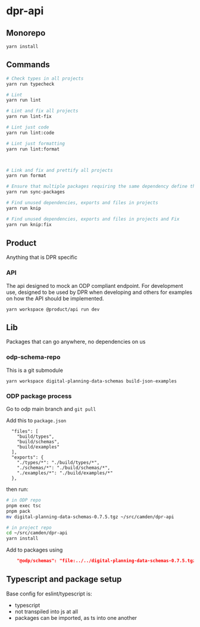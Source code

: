 # dpr-api

## Monorepo

```
yarn install
```

## Commands

```sh
# Check types in all projects
yarn run typecheck

# Lint
yarn run lint

# Lint and fix all projects
yarn run lint-fix

# Lint just code
yarn run lint:code

# Lint just formatting
yarn run lint:format



# Link and fix and prettify all projects
yarn run format

# Ensure that multiple packages requiring the same dependency define the same version, so that every package requires eg. react@16.4.2, instead of a combination of react@16.4.2, react@0.15.9, and react@16.0.0.
yarn run sync-packages

# Find unused dependencies, exports and files in projects
yarn run knip

# Find unused dependencies, exports and files in projects and Fix
yarn run knip:fix
```

## Product

Anything that is DPR specific

### API

The api designed to mock an ODP compliant endpoint. For development use, designed to be used by DPR when developing and others for examples on how the API should be implemented.

`yarn workspace @product/api run dev`

## Lib

Packages that can go anywhere, no dependencies on us

### odp-schema-repo

This is a git submodule

```
yarn workspace digital-planning-data-schemas build-json-examples
```

### ODP package process

Go to odp main branch and `git pull`

Add this to `package.json`

```
  "files": [
    "build/types",
    "build/schemas",
    "build/examples"
  ],
  "exports": {
    "./types/*": "./build/types/*",
    "./schemas/*": "./build/schemas/*",
    "./examples/*": "./build/examples/*"
  },
```

then run:

```sh
# in ODP repo
pnpm exec tsc
pnpm pack
mv digital-planning-data-schemas-0.7.5.tgz ~/src/camden/dpr-api

# in project repo
cd ~/src/camden/dpr-api
yarn install
```

Add to packages using

```json
    "@odp/schemas": "file:../../digital-planning-data-schemas-0.7.5.tgz",
```

## Typescript and package setup

Base config for eslint/typescript is:

- typescript
- not transpiled into js at all
- packages can be imported, as ts into one another
